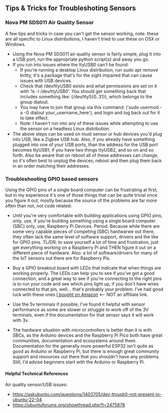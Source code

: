 ## Tips & Tricks for Troubleshoting Sensors
 

### Nova PM SDS011 Air Quality Sensor
A few tips and tricks in case you can't get the sensor working, note: these are all specific to Linux distributions, I haven't tried to use these on OSX or Windows.

* Using the Nova PM SDS011 air quality sensor is fairly simple, plug it into a USB port, run the appropriate python script(s) and away you go.
* If you run into issues where the ttyUSB0 can't be found:
    * If you're running a desktop Linux distribution, run sudo apt remove brltty, it's a package that's for the sight impaired that can cause issues with USB devices.
    * Check that /dev/ttyUSB0 exists and what permissions are set on it with 'ls -l /dev/ttyUSB0'. You should get something back that includes something like: (/dev/ttyS{0..31}), which belongs to the group dialout. 
    * You may have to join that group via this command: ('sudo usermod -a -G dialout your_username_here'), and login and log back out for it to take effect. 
    * Note: I haven't run into any of these issues while attempting to use the sensor on a headless Linux distribution.
* The above steps can be used on must sensor or hub devices you'd plug into USB, like a Zigbee USB hub. Also, if you already have something plugged into one of your USB ports, than the address for the USB port becomes ttyUSB1, if you have two things ttyUSB2, and so on and so forth. Also be aware that on reboot all of these addresses can change, so it's often best to unplug the devices, reboot and then plug them back in an order matching their addresses. 

### Troubleshooting GPIO based sensors

Using the GPIO pins of a single board computer can be frustrating at first, but in my experience it's one of those things that can be quite trivial once you figure it out, mostly because the source of the problems are far more often than not, not code related:

* Until you're very comfortable with building applications using GPIO pins, only, use, if you're building something using a single board computer (SBC) only, use, Raspberry Pi Devices. Period. Because while there are some very capable pieces of competing (SBC) hardwarwe out there, they often lack the same level of software support, drivers and the like for GPIO pins. TL/DR: to save yourself a lot of time and frustration, just get everything working on a Raspberry Pi and THEN figure it out on a different piece of hardware. Also: a lot of software/drivers for many of the IoT sensors out there are for Raspberry Pis.

* Buy a GPIO breakout board with LEDs that indicate that when things are working properly. The LEDs can help you to see if you've got a good connection, and a great way to see if you're connecting to the right pins is to run your code and see which pins light up, if you don't have wires connected to that pin, well... that's probably your problem. I've had good luck with these ones [I bought on Amazon](https://www.amazon.com/GeeekPi-Terminal-Raspberry-Expansion-Connector/dp/B0C2P943ZJ/) <-- NOT an affiliate link. 

* Use the 5v terminals if possible, I've found it helpful with sensor performance as some are slower or struggle to work off of the 3V terminals, even if the documentation for that sensor says it will work with 3v.

* The hardware situation with microcontrollers is better than it is with SBCs, as the Arduino devices and the Raspberry Pi Pico both have great communities, documentation and ecosystems around them.
Documentation for the generally more powerful ESP32 isn't quite as good as Arduino or Raspberry Pi, 
but there is enough great community support and resources out there that you shouldn't have any problems. Still, I'd advise beginners start with the Arduino or Raspberry Pi.

 



#### Helpful Technical References

Air quality sensor/USB issues:

* https://askubuntu.com/questions/1403705/dev-ttyusb0-not-present-in-ubuntu-22-04
* https://ubuntuforums.org/showthread.php?t=2475878
    
